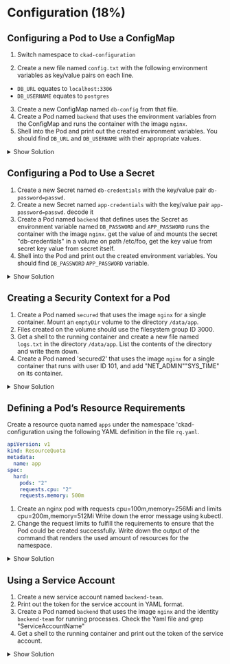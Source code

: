 # Configuration (18%)

## Configuring a Pod to Use a ConfigMap

1. Switch namespace to `ckad-configuration`

2. Create a new file named `config.txt` with the following environment variables as key/value pairs on each line.

- `DB_URL` equates to `localhost:3306`
- `DB_USERNAME` equates to `postgres`

3. Create a new ConfigMap named `db-config` from that file.
4. Create a Pod named `backend` that uses the environment variables from the ConfigMap and runs the container with the image `nginx`.
5. Shell into the Pod and print out the created environment variables. You should find `DB_URL` and `DB_USERNAME` with their appropriate values.


<details><summary>Show Solution</summary>
<p>

switch namespace to configuration:

```
kubectl config set-context --current --namespace configuration
```

Create the environment variables in the text file.

```bash
$ echo -e "DB_URL=localhost:3306\nDB_USERNAME=postgres" > config.txt
```

Create the ConfigMap and point to the text file upon creation.

```bash
$ kubectl create configmap db-config --from-env-file=config.txt
configmap/db-config created
$ kubectl run backend --image=nginx --restart=Never -o yaml --dry-run > pod.yaml
```

The final YAML file should look similar to the following code snippet.

```yaml
apiVersion: v1
kind: Pod
metadata:
  creationTimestamp: null
  labels:
    run: backend
  name: backend
spec:
  containers:
  - image: nginx
    name: backend
    envFrom:
      - configMapRef:
          name: db-config
    resources: {}
  dnsPolicy: ClusterFirst
  restartPolicy: Never
status: {}
```

Create the Pod by pointing the `create` command to the YAML file.

```bash
$ kubectl create -f pod.yaml
```

Log into the Pod and run the `env` command.

```bash
$ kubectl exec backend -it -- /bin/sh
/ # env
DB_URL=localhost:3306
DB_USERNAME=postgres
...
/ # exit
```

</p>
</details>

## Configuring a Pod to Use a Secret

1. Create a new Secret named `db-credentials` with the key/value pair `db-password=passwd`.
2. Create a new Secret named `app-credentials` with the key/value pair `app-password=passwd`. decode it 
3. Create a Pod named `backend` that defines uses the Secret as environment variable named `DB_PASSWORD` and `APP_PASSWORD` runs the 
   container with the image `nginx`. get the value of and mounts the secret "db-credentials" in a volume on path /etc/foo, get the key
   value from secret key value from secret itself.
4. Shell into the Pod and print out the created environment variables. You should find `DB_PASSWORD` `APP_PASSWORD` variable.


<details><summary>Show Solution</summary>
<p>

It's easy to create the secret from the command line. Furthermore, execute the `run` command to generate the YAML file for the Pod.

```bash
$ kubectl create secret generic db-credentials --from-literal=db-password=passwd
secret/db-credentials created
$ kubectl get secrets
NAME              TYPE      DATA   AGE
db-credentials    Opaque    1      26s
$ kubectl run backend --image=nginx --restart=Never -o yaml --dry-run > pod.yaml
```

Edit the YAM kubectl get secret my-secret -o yaml
```
apiVersion: v1
data:
  foo: YmFy
kind: Secret
metadata:
  name: my-secret
  namespace: default
  uid: bae5b8d8-d01a-11e8-8972-42010a800002
type: Opaque
```
Decode it:
```
$ echo "YmFy" | base64 --decode
bar
```
L file and create an environment that reads the relevant key from the secret.

```yaml
apiVersion: v1
kind: Pod
metadata:
  creationTimestamp: null
  labels:
    run: backend
  name: backend
spec:
  volumes: # specify the volumes
  - name: foo # this name will be used for reference inside the container
    secret: # we want a secret
      secretName: mysecret2 # name of the secret - this must already exist on pod creation
  containers:
  - image: nginx
    name: backend
    env:
      - name: DB_PASSWORD
        valueFrom:
          secretKeyRef:
            name: db-credentials
            key: db-password
    resources: {}
    volumeMounts: # our volume mounts
    - name: foo # name on pod.spec.volumes
      mountPath: /etc/foo #our mount path
  dnsPolicy: ClusterFirst
  restartPolicy: Never
status: {}
```
```
apiVersion: v1
kind: Pod
metadata:
  name: secret-env-pod
spec:
  containers:
  - name: mycontainer
    image: redis
    env:
      - name: SECRET_USERNAME
        valueFrom:
          secretKeyRef:
            name: mysecret
            key: username
      - name: SECRET_PASSWORD
        valueFrom:
          secretKeyRef:
            name: mysecret
            key: password
  restartPolicy: Never

  ```

Create the Pod by pointing the `create` command to the YAML file.

```bash
$ kubectl create -f pod.yaml
```

You can find the environment variable by shelling into the container and running the `env` command.

```
$ kubectl exec -it backend -- /bin/sh
/ # env
DB_PASSWORD=passwd
/ # exit
```

</p>
</details>

## Creating a Security Context for a Pod

1. Create a Pod named `secured` that uses the image `nginx` for a single container. Mount an `emptyDir` volume to the directory `/data/app`.
2. Files created on the volume should use the filesystem group ID 3000.
3. Get a shell to the running container and create a new file named `logs.txt` in the directory `/data/app`. List the contents of the directory and write them down.
4. Create a Pod named 'secured2' that uses the image `nginx` for a single container that runs with user ID 101, and add "NET_ADMIN""SYS_TIME" on its container.

<details><summary>Show Solution</summary>
<p>

Start by creating the Pod definition as YAML file.

```bash
$ kubectl run secured --image=nginx --restart=Never -o yaml --dry-run > secured.yaml
```

Edit the YAML file, add a volume and a volume mount. Add a security context with the relevant group ID.

```yaml
apiVersion: v1
kind: Pod
metadata:
  creationTimestamp: null
  labels:
    run: secured
  name: secured
spec:
  securityContext:
    fsGroup: 3000
  containers:
  - image: nginx
    name: secured
    volumeMounts:
    - name: data-vol
      mountPath: /data/app
    resources: {}
  volumes:
  - name: data-vol
    emptyDir: {}
  dnsPolicy: ClusterFirst
  restartPolicy: Never
status: {}
```

Create the Pod and log into the container. Create the file in the directory of the volume mount. The group ID should be 3000 as defined by the security context.

```bash
$ kubectl create -f secured.yaml
pod/secured created
$ kubectl exec -it secured -- sh
/ # cd /data/app
/ # touch logs.txt
/ # ls -l
-rw-r--r-- 1 root 3000 0 Mar 11 15:56 logs.txt
/ # exit
```
Add security context runAsUser
```
apiVersion: v1
kind: Pod
metadata:
  creationTimestamp: null
  labels:
    run: nginx
  name: nginx
spec:
  securityContext: # insert this line
    runAsUser: 101 # UID for the user
  containers:
  - image: nginx
    imagePullPolicy: IfNotPresent
    name: nginx
    resources: {}
  dnsPolicy: ClusterFirst
  restartPolicy: Never
status: {}
```


Add context security capability to container. 

```
apiVersion: v1
kind: Pod
metadata:
  creationTimestamp: null
  labels:
    run: nginx
  name: nginx
spec:
  containers:
  - image: nginx
    imagePullPolicy: IfNotPresent
    name: nginx
    securityContext: # insert this line
      capabilities: # and this
        add: ["NET_ADMIN", "SYS_TIME"] # this as well
    resources: {}
  dnsPolicy: ClusterFirst
  restartPolicy: Never
status: {}
```


</p>
</details>

## Defining a Pod’s Resource Requirements

Create a resource quota named `apps` under the namespace 'ckad-configuration using the following YAML definition in the file `rq.yaml`.

```yaml
apiVersion: v1
kind: ResourceQuota
metadata:
  name: app
spec:
  hard:
    pods: "2"
    requests.cpu: "2"
    requests.memory: 500m
```

1. Create an nginx pod with requests cpu=100m,memory=256Mi and limits cpu=200m,memory=512Mi Write down the error message using kubectl. 
2. Change the request limits to fulfill the requirements to ensure that the Pod could be created successfully. Write down the output of the command that renders the used amount of resources for the namespace.

<details><summary>Show Solution</summary>
<p>

First create the namespace and the resource quota in the namespace.

```bash
$ kubectl create namespace rq-demo
$ kubectl create -f rq.yaml --namespace=rq-demo
resourcequota/app created
$ kubectl describe quota --namespace=rq-demo
Name:            apSp
Namespace:       rq-demo
Resource         Used  Hard
--------         ----  ----
pods             0     2
requests.cpu     0     2
requests.memory  0     500m
```

Next, create the YAML file named `pod.yaml` with more requested memory than available in the quota.

Create an nginx pod with requests cpu=100m,memory=256Mi and limits cpu=200m,memory=512Mi

```
kubectl run nginx --image=nginx --restart=Never --requests='cpu=100m,memory=256Mi' --limits='cpu=200m,memory=512Mi'
```

```yaml
apiVersion: v1
kind: Pod
metadata:
  creationTimestamp: null
  labels:
    run: mypod
  name: mypod
spec:
  containers:
  - image: nginx
    name: mypod
    resources:
      requests:
        memory: "1G"
        cpu: "400m"
  dnsPolicy: ClusterFirst
  restartPolicy: Never
status: {}
```

Create the Pod and observe the error message.

```bash
$ kubectl create -f pod.yaml --namespace=rq-demo
Error from server (Forbidden): error when creating "pod.yaml": pods "mypod" is forbidden: exceeded quota: app, requested: requests.memory=1G, used: requests.memory=0, limited: requests.memory=500m
```

Lower the memory settings to less than `500m` (e.g. `200m`) and create the Pod.

```bash
$ kubectl create -f pod.yaml --namespace=rq-demo
pod/mypod created
$ kubectl describe quota --namespace=rq-demo
Name:            app
Namespace:       rq-demo
Resource         Used  Hard
--------         ----  ----
pods             1     2
requests.cpu     400m  2
requests.memory  200m  500m
```

</p>
</details>

## Using a Service Account

1. Create a new service account named `backend-team`. 
2. Print out the token for the service account in YAML format.
3. Create a Pod named `backend` that uses the image `nginx` and the identity `backend-team` for running processes. Check the Yaml file and grep "ServiceAccountName"
4. Get a shell to the running container and print out the token of the service account.

<details><summary>Show Solution</summary>
<p>

First, create the service acccount and inspect it.
Service Account is used only for FUCKing pod, not deplyment. 
```bash
$ kubectl create serviceaccount backend-team
serviceaccount/backend-team created
$ kubectl get serviceaccount backend-team -o yaml --export
apiVersion: v1
kind: ServiceAccount
metadata:
  creationTimestamp: 2019-05-09T22:43:54Z
  name: backend-team
  namespace: default
  resourceVersion: "1888067"
  selfLink: /api/v1/namespaces/default/serviceaccounts/backend-team
  uid: ecd3b7ea-72ab-11e9-96c5-025000000001
secrets:
- name: backend-team-token-hskch
```

Next, you can create a new Pod and assign the service account to it.

```bash
$ kubectl run backend --image=nginx --restart=Never --serviceaccount=backend-team
```

You can print out the token from the volume source at `/var/run/secrets/kubernetes.io/serviceaccount`.

```bash
$ kubectl exec -it backend -- /bin/sh
/ # cat /var/run/secrets/kubernetes.io/serviceaccount/token
eyJhbGciOiJSUzI1NiIsImtpZCI6IiJ9.eyJpc3MiOiJrdWJlcm5ldGVzL3NlcnZpY2VhY2NvdW50Iiwia3ViZXJuZXRlcy5pby9zZXJ2aWNlYWNjb3VudC9uYW1lc3BhY2UiOiJkZWZhdWx0Iiwia3ViZXJuZXRlcy5pby9zZXJ2aWNlYWNjb3VudC9zZWNyZXQubmFtZSI6ImJhY2tlbmQtdGVhbS10b2tlbi1kbTJmZCIsImt1YmVybmV0ZXMuaW8vc2VydmljZWFjY291bnQvc2VydmljZS1hY2NvdW50Lm5hbWUiOiJiYWNrZW5kLXRlYW0iLCJrdWJlcm5ldGVzLmlvL3NlcnZpY2VhY2NvdW50L3NlcnZpY2UtYWNjb3VudC51aWQiOiIxNzM0MzVjMS00NDJmLTExZTktOGRjMy0wMjUwMDAwMDAwMDEiLCJzdWIiOiJzeXN0ZW06c2VydmljZWFjY291bnQ6ZGVmYXVsdDpiYWNrZW5kLXRlYW0ifQ.DjWUxEMNUmQVoXd4b-eIjxboj3w3k7hS5hfV8mm8eoEPz3HJJMgjIpAaurcvo1pp2Ggpd1kIhQvfRqI6-u57f80N5UqXt_qATJfonat2NNXX8pXmFNoPig9LB-pbo8TN_pYGWNworXsxmK9w6V9eaRosIinRp0u-cvijQbsBw3lxWgGo9S4G-7f19mMKN1Pg2xS2J6fKX9IKvhHrUkM91nwcwmsO0use5B4TGbuRa9METiGsfEpegvzMPBbPl0B_T1ANH_pck0LFNtvKe0g1v5zpKx2lRF9WdFAqPsG7BJ1dEH88JtBHzD59OhxIPqtyT4sXKjACBN_ka5ZADMzPJg
```

</p>
</details>